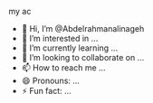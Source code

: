 my ac
- 👋 Hi, I’m @Abdelrahmanalinageh
- 👀 I’m interested in ...
- 🌱 I’m currently learning ...
- 💞️ I’m looking to collaborate on ...
- 📫 How to reach me ...
- 😄 Pronouns: ...
- ⚡ Fun fact: ...

<!---
Abdelrahmanalinageh/Abdelrahmanalinageh is a ✨ special ✨ repository because its `README.md` (this file) appears on your GitHub profile.
You can click the Preview link to take a look at your changes.
--->
